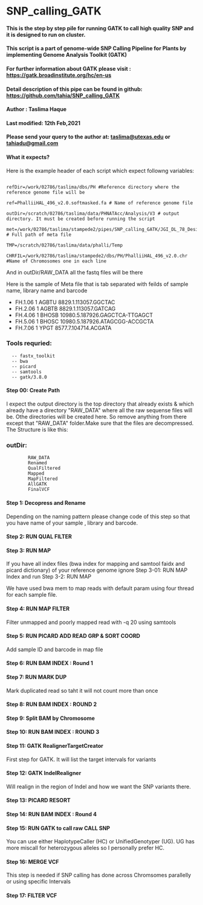 # SNP_calling_GATK

#### This is the step by step pile for running GATK to call high quality SNP and it is designed to run on cluster.

#### This script is a part of genome-wide SNP Calling Pipeline for Plants by implementing Genome Analysis Toolkit (GATK)    
#### For further information about GATK please visit : https://gatk.broadinstitute.org/hc/en-us                             
#### Detail description of this pipe can be found in github: https://github.com/tahia/SNP_calling_GATK                      
#### Author : Taslima Haque                                                                                                 
#### Last modified: 12th Feb,2021                                                                                           
#### Please send your query to the author at: taslima@utexas.edu or tahiadu@gmail.com                                       


#### What it expects?

Here is the example header of each script which expect followng variables:

```

refDir=/work/02786/taslima/dbs/PH #Reference directory where the reference genome file will be 

ref=PhalliiHAL_496_v2.0.softmasked.fa # Name of reference genome file 

outDir=/scratch/02786/taslima/data/PHNATAcc/Analysis/V3 # output directory. It must be created before running the script 

met=/work/02786/taslima/stampede2/pipes/SNP_calling_GATK/JGI_DL_78_Design.tab # Full path of meta file 

TMP=/scratch/02786/taslima/data/phalli/Temp 

CHRFIL=/work/02786/taslima/stampede2/dbs/PH/PhalliiHAL_496_v2.0.chr #Name of Chromosomes one in each line 

```


And in outDir/RAW_DATA all the fastq files will be there

Here is the sample of Meta file that is tab separated with feilds of sample name, library name and barcode

- FH.1.06 1       AGBTU   8829.1.113057.GGCTAC
- FH.2.06 1       AGBTB   8829.1.113057.GATCAG
- FH.4.06 1       BHOSB   10980.5.187926.GAGCTCA-TTGAGCT
- FH.5.06 1       BHOSC   10980.5.187926.ATAGCGG-ACCGCTA
- FH.7.06 1       YPGT    8577.7.104714.ACGATA

### Tools requried:
      -- fastx_toolkit
      -- bwa
      -- picard
      -- samtools
      -- gatk/3.8.0

#### Step 00: Create Path 

I expect the output directory is the top directory that already exists & which already have a directory "RAW_DATA" where all the raw sequense files will be. Othe directories will be created here. So remove anything from there except that "RAW_DATA" folder.Make sure that the files are decompressed. The Structure is like this:

 ### outDir:
 	        RAW_DATA
            Renamed
            QualFiltered
            Mapped
            MapFiltered
            AllGATK
            FinalVCF 


#### Step 1: Decopress and Rename 

 Depending on the naming pattern please change code of this step so that you have name of your sample , library and barcode.

#### Step 2: RUN QUAL FILTER 

#### Step 3: RUN MAP 

 If you have all index files (bwa index for mapping and samtool faidx and picard dictionary) of your reference genome ignore Step 3-01: RUN MAP Index and run Step   3-2: RUN MAP

 We have used bwa mem to map reads with default param using four thread for each sample file.

#### Step 4: RUN MAP FILTER 

 Filter unmapped and poorly mapped read with -q 20 using samtools

#### Step 5: RUN PICARD ADD READ GRP & SORT COORD 

 Add sample ID and barcode in map file

#### Step 6: RUN BAM INDEX : Round 1 

#### Step 7: RUN MARK DUP 

 Mark duplicated read so taht it will not count more than once

#### Step 8: RUN BAM INDEX : ROUND 2 

#### Step 9: Split BAM by Chromosome 

#### Step 10: RUN BAM INDEX : ROUND 3 

#### Step 11: GATK RealignerTargetCreator 

 First step for GATK. It will list the target intervals for variants

#### Step 12: GATK IndelRealigner 

 Will realign in the region of Indel and how we want the SNP variants there.

#### Step 13: PICARD RESORT 

#### Step 14: RUN BAM INDEX : Round 4 

#### Step 15: RUN GATK to call raw CALL SNP 

 You can use either HaplotypeCaller (HC) or UnifiedGenotyper (UG). UG has more miscall for heterozygous alleles so I personally prefer HC. 

#### Step 16: MERGE VCF 

 This step is needed if SNP calling has done across Chromsomes parallelly or using specific Intervals
 
#### Step 17: FILTER VCF





